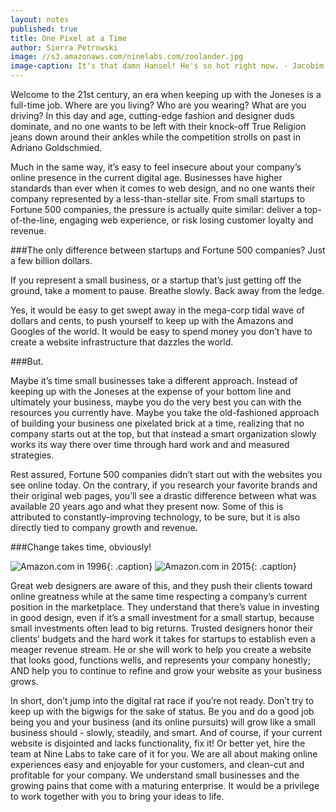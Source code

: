 ```yaml
---
layout: notes
published: true
title: One Pixel at a Time
author: Sierra Petrowski
image: //s3.amazonaws.com/ninelabs.com/zoolander.jpg
image-caption: It's that damn Hansel! He's so hot right now. - Jacobim Mugatu
---
```


Welcome to the 21st century, an era when keeping up with the Joneses is a full-time job. Where are you living? Who are you wearing? What are you driving? In this day and age, cutting-edge fashion and designer duds dominate, and no one wants to be left with their knock-off True Religion jeans down around their ankles while the competition strolls on past in Adriano Goldschmied.

Much in the same way, it’s easy to feel insecure about your company’s online presence in the current digital age. Businesses have higher standards than ever when it comes to web design, and no one wants their company represented by a less-than-stellar site. From small startups to Fortune 500 companies, the pressure is actually quite similar: deliver a top-of-the-line, engaging web experience, or risk losing customer loyalty and revenue.

###The only difference between startups and Fortune 500 companies? Just a few billion dollars.

If you represent a small business, or a startup that’s just getting off the ground, take a moment to pause. Breathe slowly. Back away from the ledge.

Yes, it would be easy to get swept away in the mega-corp tidal wave of dollars and cents, to push yourself to keep up with the Amazons and Googles of the world. It would be easy to spend money you don’t have to create a website infrastructure that dazzles the world.

###But.

Maybe it’s time small businesses take a different approach. Instead of keeping up with the Joneses at the expense of your bottom line and ultimately your business, maybe you do the very best you can with the resources you currently have. Maybe you take the old-fashioned approach of building your business one pixelated brick at a time, realizing that no company starts out at the top, but that instead a smart organization slowly works its way there over time through hard work and and measured strategies.

Rest assured, Fortune 500 companies didn’t start out with the websites you see online today. On the contrary, if you research your favorite brands and their original web pages, you’ll see a drastic difference between what was available 20 years ago and what they present now. Some of this is attributed to constantly-improving technology, to be sure, but it is also directly tied to company growth and revenue.

###Change takes time, obviously!

![Amazon.com in 1996](//s3.amazonaws.com/ninelabs.com/amazon-1997.jpg){: .caption}
![Amazon.com in 2015](//s3.amazonaws.com/ninelabs.com/amazon-2015.jpg){: .caption}

Great web designers are aware of this, and they push their clients toward online greatness while at the same time respecting a company’s current position in the marketplace. They understand that there’s value in investing in good design, even if it’s a small investment for a small startup, because small investments often lead to big returns. Trusted designers honor their clients’ budgets and the hard work it takes for startups to establish even a meager revenue stream. He or she will work to help you create a website that looks good, functions wells, and represents your company honestly;  AND help you to continue to refine and grow your website as your business grows.

In short, don’t jump into the digital rat race if you’re not ready. Don’t try to keep up with the bigwigs for the sake of status. Be you and do a good job being you and your business (and its online pursuits) will grow like a small business should - slowly, steadily, and smart. And of course, if your current website is disjointed and lacks functionality, fix it! Or better yet, hire the team at Nine Labs to take care of it for you. We are all about making online experiences easy and enjoyable for your customers, and clean-cut and profitable for your company. We understand small businesses and the growing pains that come with a maturing enterprise. It would be a privilege to work together with you to bring your ideas to life.
